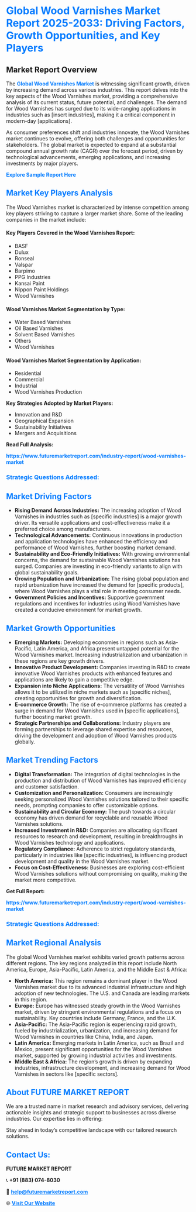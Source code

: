 <h1 style="color: #007BFF;">Global Wood Varnishes Market Report 2025-2033: Driving Factors, Growth Opportunities, and Key Players</h1>

<section id="overview">
<h2>Market Report Overview</h2>
<p>The <a href="https://www.futuremarketreport.com/industry-report/wood-varnishes-market" style="color: #007BFF; text-decoration: none;"><strong>Global Wood Varnishes Market</strong></a> is witnessing significant growth, driven by increasing demand across various industries. This report delves into the key aspects of the Wood Varnishes market, providing a comprehensive analysis of its current status, future potential, and challenges. The demand for Wood Varnishes has surged due to its wide-ranging applications in industries such as [insert industries], making it a critical component in modern-day [applications].</p>
<p>As consumer preferences shift and industries innovate, the Wood Varnishes market continues to evolve, offering both challenges and opportunities for stakeholders. The global market is expected to expand at a substantial compound annual growth rate (CAGR) over the forecast period, driven by technological advancements, emerging applications, and increasing investments by major players.</p>
</section>

<section id="overview">
<p><a href="https://www.futuremarketreport.com/request-sample/reportId=105524" style="color: #007BFF; text-decoration: none;"><strong>Explore Sample Report Here</strong></a></p>
</section>

<section id="key-players">
<h2 style="color: #007BFF;">Market Key Players Analysis</h2>
<p>The Wood Varnishes market is characterized by intense competition among key players striving to capture a larger market share. Some of the leading companies in the market include:</p>
<h4>Key Players Covered in the Wood Varnishes Report:</h4>
<ul><li>BASF</li><li>Dulux</li><li>Ronseal</li><li>Valspar</li><li>Barpimo</li><li>PPG Industries</li><li>Kansai Paint</li><li>Nippon Paint Holdings</li><li>Wood Varnishes</li></ul>
<h4>Wood Varnishes Market Segmentation by Type:</h4>
<ul><li>Water Based Varnishes</li><li>Oil Based Varnishes</li><li>Solvent Based Varnishes</li><li>Others</li><li>Wood Varnishes</li></ul>

<h4>Wood Varnishes Market Segmentation by Application:</h4>
<ul><li>Residential</li><li>Commercial</li><li>Industrial</li><li>Wood Varnishes Production</li></ul>
<p><strong>Key Strategies Adopted by Market Players:</strong></p>
<ul>
<li>Innovation and R&D</li>
<li>Geographical Expansion</li>
<li>Sustainability Initiatives</li>
<li>Mergers and Acquisitions</li>
</ul>
</section>

<section>
<p><strong>Read Full Analysis: </strong></p><a href="https://www.futuremarketreport.com/industry-report/wood-varnishes-market" style="color: #007BFF; text-decoration: none;"><strong>https://www.futuremarketreport.com/industry-report/wood-varnishes-market</strong></a>
<h3 style="color: #007BFF;">Strategic Questions Addressed:</h3>
</section>

<section id="driving-factors">
<h2 style="color: #007BFF;">Market Driving Factors</h2>
<ul>
<li><strong>Rising Demand Across Industries:</strong> The increasing adoption of Wood Varnishes in industries such as [specific industries] is a major growth driver. Its versatile applications and cost-effectiveness make it a preferred choice among manufacturers.</li>
<li><strong>Technological Advancements:</strong> Continuous innovations in production and application technologies have enhanced the efficiency and performance of Wood Varnishes, further boosting market demand.</li>
<li><strong>Sustainability and Eco-Friendly Initiatives:</strong> With growing environmental concerns, the demand for sustainable Wood Varnishes solutions has surged. Companies are investing in eco-friendly variants to align with global sustainability goals.</li>
<li><strong>Growing Population and Urbanization:</strong> The rising global population and rapid urbanization have increased the demand for [specific products], where Wood Varnishes plays a vital role in meeting consumer needs.</li>
<li><strong>Government Policies and Incentives:</strong> Supportive government regulations and incentives for industries using Wood Varnishes have created a conducive environment for market growth.</li>
</ul>
</section>

<section id="growth-opportunities">
<h2 style="color: #007BFF;">Market Growth Opportunities</h2>
<ul>
<li><strong>Emerging Markets:</strong> Developing economies in regions such as Asia-Pacific, Latin America, and Africa present untapped potential for the Wood Varnishes market. Increasing industrialization and urbanization in these regions are key growth drivers.</li>
<li><strong>Innovative Product Development:</strong> Companies investing in R&D to create innovative Wood Varnishes products with enhanced features and applications are likely to gain a competitive edge.</li>
<li><strong>Expansion into Niche Applications:</strong> The versatility of Wood Varnishes allows it to be utilized in niche markets such as [specific niches], creating opportunities for growth and diversification.</li>
<li><strong>E-commerce Growth:</strong> The rise of e-commerce platforms has created a surge in demand for Wood Varnishes used in [specific applications], further boosting market growth.</li>
<li><strong>Strategic Partnerships and Collaborations:</strong> Industry players are forming partnerships to leverage shared expertise and resources, driving the development and adoption of Wood Varnishes products globally.</li>
</ul>
</section>

<section id="trending-factors">
<h2 style="color: #007BFF;">Market Trending Factors</h2>
<ul>
<li><strong>Digital Transformation:</strong> The integration of digital technologies in the production and distribution of Wood Varnishes has improved efficiency and customer satisfaction.</li>
<li><strong>Customization and Personalization:</strong> Consumers are increasingly seeking personalized Wood Varnishes solutions tailored to their specific needs, prompting companies to offer customizable options.</li>
<li><strong>Sustainability and Circular Economy:</strong> The push towards a circular economy has driven demand for recyclable and reusable Wood Varnishes solutions.</li>
<li><strong>Increased Investment in R&D:</strong> Companies are allocating significant resources to research and development, resulting in breakthroughs in Wood Varnishes technology and applications.</li>
<li><strong>Regulatory Compliance:</strong> Adherence to strict regulatory standards, particularly in industries like [specific industries], is influencing product development and quality in the Wood Varnishes market.</li>
<li><strong>Focus on Cost-Effectiveness:</strong> Businesses are exploring cost-efficient Wood Varnishes solutions without compromising on quality, making the market more competitive.</li>
</ul>
</section>

<section>
<p><strong>Get Full Report: </strong></p><a href="https://www.futuremarketreport.com/industry-report/wood-varnishes-market" style="color: #007BFF; text-decoration: none;"><strong>https://www.futuremarketreport.com/industry-report/wood-varnishes-market</strong></a>
<h3 style="color: #007BFF;">Strategic Questions Addressed:</h3>
</section>


<section id="regional-analysis">
<h2 style="color: #007BFF;">Market Regional Analysis</h2>
<p>The global Wood Varnishes market exhibits varied growth patterns across different regions. The key regions analyzed in this report include North America, Europe, Asia-Pacific, Latin America, and the Middle East & Africa:</p>
<ul>
<li><strong>North America:</strong> This region remains a dominant player in the Wood Varnishes market due to its advanced industrial infrastructure and high adoption of new technologies. The U.S. and Canada are leading markets in this region.</li>
<li><strong>Europe:</strong> Europe has witnessed steady growth in the Wood Varnishes market, driven by stringent environmental regulations and a focus on sustainability. Key countries include Germany, France, and the U.K.</li>
<li><strong>Asia-Pacific:</strong> The Asia-Pacific region is experiencing rapid growth, fueled by industrialization, urbanization, and increasing demand for Wood Varnishes in countries like China, India, and Japan.</li>
<li><strong>Latin America:</strong> Emerging markets in Latin America, such as Brazil and Mexico, present significant opportunities for the Wood Varnishes market, supported by growing industrial activities and investments.</li>
<li><strong>Middle East & Africa:</strong> The region’s growth is driven by expanding industries, infrastructure development, and increasing demand for Wood Varnishes in sectors like [specific sectors].</li>
</ul>
</section>

<footer>
<h2 style="color: #007BFF;">About FUTURE MARKET REPORT</h2>
<p>We are a trusted name in market research and advisory services, delivering actionable insights and strategic support to businesses across diverse industries. Our expertise lies in offering:</p>

<p>Stay ahead in today’s competitive landscape with our tailored research solutions.</p>

<h2 style="color: #007BFF;">Contact Us:</h2>
<p><strong>FUTURE MARKET REPORT</strong></p>
<p>📞 <strong>+91 (883) 074-8030</strong></p>
<p>📧 <strong><a href="mailto:help@futuremarketreport.com" style="color: #007BFF;">help@futuremarketreport.com</a></strong></p>
<p>🌐 <strong><a href="https://www.futuremarketreport.com/" style="color: #007BFF;">Visit Our Website</a></strong></p>
</footer>